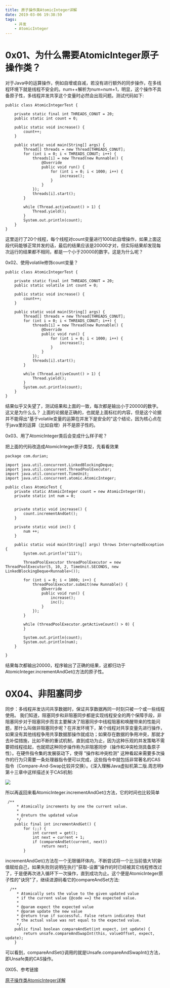 ```yaml
---
title: 原子操作类AtomicInteger详解
date: 2019-03-06 19:38:59
tags:
	- 并发
	- AtomicInteger
---
```


# 0x01、为什么需要AtomicInteger原子操作类？

对于Java中的运算操作，例如自增或自减，若没有进行额外的同步操作，在多线程环境下就是线程不安全的。num++解析为num=num+1，明显，这个操作不具备原子性，多线程并发共享这个变量时必然会出现问题。测试代码如下:<!-- more -->

```
public class AtomicIntegerTest {
 
    private static final int THREADS_CONUT = 20;
    public static int count = 0;
 
    public static void increase() {
        count++;
    }
 
    public static void main(String[] args) {
        Thread[] threads = new Thread[THREADS_CONUT];
        for (int i = 0; i < THREADS_CONUT; i++) {
            threads[i] = new Thread(new Runnable() {
                @Override
                public void run() {
                    for (int i = 0; i < 1000; i++) {
                        increase();
                    }
                }
            });
            threads[i].start();
        }
 
        while (Thread.activeCount() > 1) {
            Thread.yield();
        }
        System.out.println(count);
    }
}
```

这里运行了20个线程，每个线程对count变量进行1000此自增操作，如果上面这段代码能够正常并发的话，最后的结果应该是20000才对，但实际结果却发现每次运行的结果都不相同，都是一个小于20000的数字。这是为什么呢？

0x02、使用volatile修饰count变量？

```
public class AtomicIntegerTest {
 
    private static final int THREADS_CONUT = 20;
    public static volatile int count = 0;
 
    public static void increase() {
        count++;
    }
 
    public static void main(String[] args) {
        Thread[] threads = new Thread[THREADS_CONUT];
        for (int i = 0; i < THREADS_CONUT; i++) {
            threads[i] = new Thread(new Runnable() {
                @Override
                public void run() {
                    for (int i = 0; i < 1000; i++) {
                        increase();
                    }
                }
            });
            threads[i].start();
        }
 
        while (Thread.activeCount() > 1) {
            Thread.yield();
        }
        System.out.println(count);
    }
}

```

结果似乎又失望了，测试结果和上面的一致，每次都是输出小于20000的数字。这又是为什么么？ 上面的论据是正确的，也就是上面标红的内容，但是这个论据并不能得出"基于volatile变量的运算在并发下是安全的"这个结论，因为核心点在于java里的运算（比如自增）并不是原子性的。

0x03、用了AtomicInteger类后会变成什么样子呢？

把上面的代码改造成AtomicInteger原子类型，先看看效果

```
package com.durian;

import java.util.concurrent.LinkedBlockingDeque;
import java.util.concurrent.ThreadPoolExecutor;
import java.util.concurrent.TimeUnit;
import java.util.concurrent.atomic.AtomicInteger;

public class AtomicTest {
    private static AtomicInteger count = new AtomicInteger(0);
    private static int num = 0;


    private static void increase() {
        count.incrementAndGet();
    }

    private static void inc() {
        num ++;
    }

    public static void main(String[] args) throws InterruptedException {
        System.out.println("111");

        ThreadPoolExecutor threadPoolExecutor = new ThreadPoolExecutor(5, 10, 2, TimeUnit.SECONDS, new LinkedBlockingDeque<Runnable>());

        for (int i = 0; i < 1000; i++) {
            threadPoolExecutor.submit(new Runnable() {
                @Override
                public void run() {
                    increase();
                    inc();
                }
            });
        }

        while (threadPoolExecutor.getActiveCount() > 0) {
        }

        System.out.println(count);
        System.out.println(num);
    }

}

```
结果每次都输出20000，程序输出了正确的结果，这都归功于AtomicInteger.incrementAndGet()方法的原子性。

# 0X04、非阻塞同步

同步：多线程并发访问共享数据时，保证共享数据再同一时刻只被一个或一些线程使用。
我们知道，阻塞同步和非阻塞同步都是实现线程安全的两个保障手段，非阻塞同步对于阻塞同步而言主要解决了阻塞同步中线程阻塞和唤醒带来的性能问题，那什么叫做非阻塞同步呢？在并发环境下，某个线程对共享变量先进行操作，如果没有其他线程争用共享数据那操作就成功；如果存在数据的争用冲突，那就才去补偿措施，比如不断的重试机制，直到成功为止，因为这种乐观的并发策略不需要把线程挂起，也就把这种同步操作称为非阻塞同步（操作和冲突检测具备原子性）。在硬件指令集的发展驱动下，使得 "操作和冲突检测" 这种看起来需要多次操作的行为只需要一条处理器指令便可以完成，这些指令中就包括非常著名的CAS指令（Compare-And-Swap比较并交换）。《深入理解Java虚拟机第二版.周志明》第十三章中这样描述关于CAS机制:

![](https://pic3.zhimg.com/80/v2-a786369d2fd2feade31705654ead2fb1_hd.png)

所以再返回来看AtomicInteger.incrementAndGet()方法，它的时间也比较简单

```
 /**
     * Atomically increments by one the current value.
     *
     * @return the updated value
     */
    public final int incrementAndGet() {
        for (;;) {
            int current = get();
            int next = current + 1;
            if (compareAndSet(current, next))
                return next;
        }

```
incrementAndGet()方法在一个无限循环体内，不断尝试将一个比当前值大1的新值赋给自己，如果失败则说明在执行"获取-设置"操作的时已经被其它线程修改过了，于是便再次进入循环下一次操作，直到成功为止。这个便是AtomicInteger原子性的"诀窍"了，继续进源码看它的compareAndSet方法:

```
  /**
     * Atomically sets the value to the given updated value
     * if the current value {@code ==} the expected value.
     *
     * @param expect the expected value
     * @param update the new value
     * @return true if successful. False return indicates that
     * the actual value was not equal to the expected value.
     */
    public final boolean compareAndSet(int expect, int update) {
        return unsafe.compareAndSwapInt(this, valueOffset, expect, update);
	}
```

可以看到，compareAndSet()调用的就是Unsafe.compareAndSwapInt()方法，即Unsafe类的CAS操作。

0X05、参考链接

[原子操作类AtomicInteger详解](<https://blog.csdn.net/fanrenxiang/article/details/80623884>)